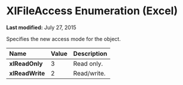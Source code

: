 
# XlFileAccess Enumeration (Excel)

 **Last modified:** July 27, 2015

Specifies the new access mode for the object.


|**Name**|**Value**|**Description**|
|:-----|:-----|:-----|
| **xlReadOnly**|3|Read only.|
| **xlReadWrite**|2|Read/write.|
